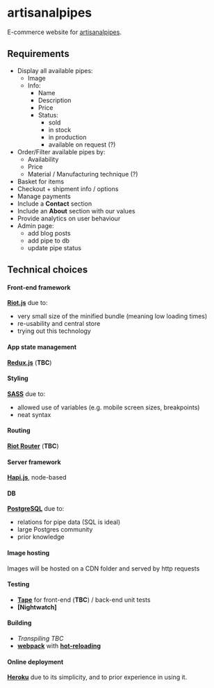 # artisanalpipes
E-commerce website for [artisanalpipes](www.artisanalpipes.com).

## Requirements
- Display all available pipes:
  - Image
  - Info:
    - Name
    - Description
    - Price
    - Status:
      - sold
      - in stock
      - in production
      - available on request (?)
- Order/Filter available pipes by:
  - Availability
  - Price
  - Material / Manufacturing technique (?)
- Basket for items
- Checkout + shipment info / options
- Manage payments
- Include a **Contact** section
- Include an **About** section with our values
- Provide analytics on user behaviour
- Admin page:
  - add blog posts
  - add pipe to db
  - update pipe status

## Technical choices
#### Front-end framework
**[Riot.js](https://github.com/riot/riot)** due to:
  - very small size of the minified bundle (meaning low loading times)
  - re-usability and central store
  - trying out this technology

#### App state management
**[Redux.js](https://redux.js.org/)** (**TBC**)

#### Styling
**[SASS](http://sass-lang.com/)** due to:
  - allowed use of variables (e.g. mobile screen sizes, breakpoints)
  - neat syntax

#### Routing
**[Riot Router](http://riotjs.com/api/route/)** (**TBC**)

#### Server framework
**[Hapi.js](http://hapijs.com/)**, node-based

#### DB
**[PostgreSQL](https://www.postgresql.org/)** due to:
  - relations for pipe data (SQL is ideal)
  - large Postgres community
  - prior knowledge

#### Image hosting
Images will be hosted on a CDN folder and served by http requests
<!-- TODO to consider admin adding photo functionality -->

#### Testing
- **[Tape](https://github.com/substack/tape)** for front-end (**TBC**) / back-end unit tests
- **[Nightwatch]**

#### Building
- *Transpiling TBC*
- **[webpack](https://webpack.github.io/docs/)** with **[hot-reloading](https://webpack.github.io/docs/hot-module-replacement-with-webpack.html)**

#### Online deployment
**[Heroku](https://www.heroku.com/)** due to its simplicity, and to prior experience in using it.
